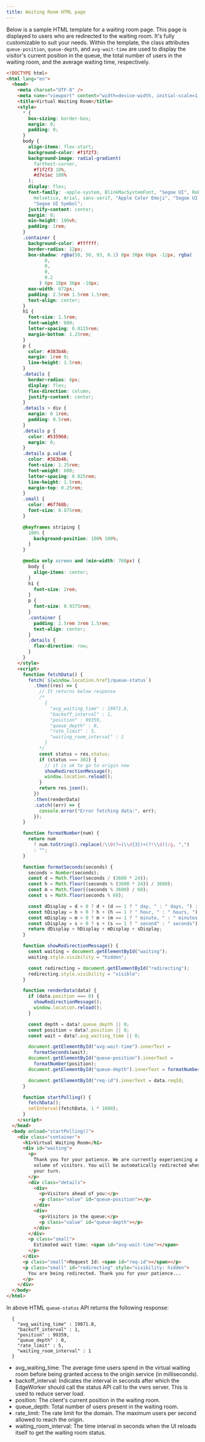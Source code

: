 ```yaml
---
title: Waiting Room HTML page
---
```


Below is a sample HTML template for a waiting room page. This page is displayed to users who are redirected to the waiting room. It's fully customizable to suit your needs. Within the template, the class attributes `queue-position`, `queue-depth`, and `avg-wait-time` are used to display the visitor's current position in the queue, the total number of users in the waiting room, and the average waiting time, respectively.

```html
<!DOCTYPE html>
<html lang="en">
  <head>
    <meta charset="UTF-8" />
    <meta name="viewport" content="width=device-width, initial-scale=1.0" />
    <title>Virtual Waiting Room</title>
    <style>
      * {
        box-sizing: border-box;
        margin: 0;
        padding: 0;
      }
      body {
        align-items: flex-start;
        background-color: #f1f2f3;
        background-image: radial-gradient(
          farthest-corner,
          #f1f2f3 10%,
          #d7e1ec 100%
        );
        display: flex;
        font-family: -apple-system, BlinkMacSystemFont, "Segoe UI", Roboto,
          Helvetica, Arial, sans-serif, "Apple Color Emoji", "Segoe UI Emoji",
          "Segoe UI Symbol";
        justify-content: center;
        margin: 0;
        min-height: 100vh;
        padding: 1rem;
      }
      .container {
        background-color: #ffffff;
        border-radius: 12px;
        box-shadow: rgba(50, 50, 93, 0.1) 0px 30px 60px -12px, rgba(
              0,
              0,
              0,
              0.2
            ) 0px 18px 36px -18px;
        max-width: 672px;
        padding: 2.5rem 1.5rem 1.5rem;
        text-align: center;
      }
      h1 {
        font-size: 1.5rem;
        font-weight: 600;
        letter-spacing: 0.0125rem;
        margin-bottom: 1.25rem;
      }
      p {
        color: #383b46;
        margin: 1rem 0;
        line-height: 1.5rem;
      }
      .details {
        border-radius: 8px;
        display: flex;
        flex-direction: column;
        justify-content: center;
      }
      .details > div {
        margin: 0 1rem;
        padding: 0.5rem;
      }
      .details p {
        color: #535968;
        margin: 0;
      }
      .details p.value {
        color: #383b46;
        font-size: 1.25rem;
        font-weight: 600;
        letter-spacing: 0.025rem;
        line-height: 1.5rem;
        margin-top: 0.25rem;
      }
      .small {
        color: #6f768b;
        font-size: 0.875rem;
      }

      @keyframes striping {
        100% {
          background-position: 100% 100%;
        }
      }

      @media only screen and (min-width: 768px) {
        body {
          align-items: center;
        }
        h1 {
          font-size: 2rem;
        }
        p {
          font-size: 0.9375rem;
        }
        .container {
          padding: 2.5rem 3rem 1.5rem;
          text-align: center;
        }
        .details {
          flex-direction: row;
        }
      }
    </style>
    <script>
      function fetchData() {
        fetch(`${window.location.href}/queue-status`)
          .then((res) => {
            // It returns below response
            /*
              {
                "avg_waiting_time" : 19871.8,
                "backoff_interval" : 1,
                "position" : 99359,
                "queue_depth" : 0,
                "rate_limit" : 5,
                "waiting_room_interval" : 1
              }
            */
            const status = res.status;
            if (status === 302) {
              // it is ok to go to origin now
              showRedirectionMessage();
              window.location.reload();
            }
            return res.json();
          })
          .then(renderData)
          .catch((err) => {
            console.error("Error fetching data:", err);
          });
      }

      function formatNumber(num) {
        return num
          ? num.toString().replace(/\\B(?=(\\d{3})+(?!\\d))/g, ",")
          : "";
      }

      function formatSeconds(seconds) {
        seconds = Number(seconds);
        const d = Math.floor(seconds / (3600 * 24));
        const h = Math.floor((seconds % (3600 * 24)) / 3600);
        const m = Math.floor((seconds % 3600) / 60);
        const s = Math.floor(seconds % 60);

        const dDisplay = d > 0 ? d + (d == 1 ? " day, " : " days, ") : "";
        const hDisplay = h > 0 ? h + (h == 1 ? " hour, " : " hours, ") : "";
        const mDisplay = m > 0 ? m + (m == 1 ? " minute, " : " minutes, ") : "";
        const sDisplay = s > 0 ? s + (s == 1 ? " second" : " seconds") : "";
        return dDisplay + hDisplay + mDisplay + sDisplay;
      }

      function showRedirectionMessage() {
        const waiting = document.getElementById("waiting");
        waiting.style.visibility = "hidden";

        const redirecting = document.getElementById("redirecting");
        redirecting.style.visibility = "visible";
      }

      function renderData(data) {
        if (data.position === 0) {
          showRedirectionMessage();
          window.location.reload();
        }

        const depth = data?.queue_depth || 0;
        const position = data?.position || 0;
        const wait = data?.avg_waiting_time || 0;

        document.getElementById("avg-wait-time").innerText =
          formatSeconds(wait);
        document.getElementById("queue-position").innerText =
          formatNumber(position);
        document.getElementById("queue-depth").innerText = formatNumber(depth);

        document.getElementById("req-id").innerText = data.reqId;
      }

      function startPolling() {
        fetchData();
        setInterval(fetchData, 1 * 1000);
      }
    </script>
  </head>
  <body onload="startPolling()">
    <div class="container">
      <h1>Virtual Waiting Room</h1>
      <div id="waiting">
        <p>
          Thank you for your patience. We are currently experiencing a high
          volume of visitors. You will be automatically redirected when it is
          your turn.
        </p>
        <div class="details">
          <div>
            <p>Visitors ahead of you:</p>
            <p class="value" id="queue-position"></p>
          </div>
          <div>
            <p>Visitors in the queue:</p>
            <p class="value" id="queue-depth"></p>
          </div>
        </div>
        <p class="small">
          Estimated wait time: <span id="avg-wait-time"></span>
        </p>
      </div>
      <p class="small">Request Id: <span id="req-id"></span></p>
      <p class="small" id="redirecting" style="visibility: hidden">
        You are being redirected. Thank you for your patience...
      </p>
    </div>
  </body>
</html>
```

In above HTML `queue-status` API returns the following response:
```
  {
    "avg_waiting_time" : 19871.8,
    "backoff_interval" : 1,
    "position" : 99359,
    "queue_depth" : 0,
    "rate_limit" : 5,
    "waiting_room_interval" : 1
  } 
```

- avg_waiting_time: The average time users spend in the virtual waiting room before being granted access to the origin service (in milliseconds).
- backoff_interval: Indicates the interval in seconds after which the EdgeWorker should call the status API call to the vwrs server. This is used to reduce server load.
- position: The client's current position in the waiting room.
- queue_depth: Total number of users present in the waiting room.
- rate_limit: The rate limit for the domain. The maximum users per second allowed to reach the origin.
- waiting_room_interval: The time interval in seconds when the UI reloads itself to get the waiting room status.



